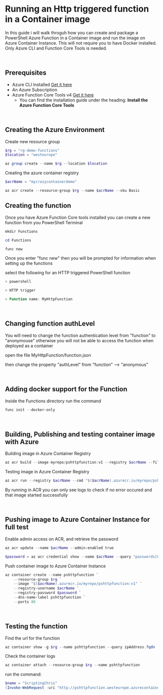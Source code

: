 # Running an Http triggered function in a Container image

In this guide i will walk throguh how you can create and package a PowerShell Azure Function
in a Container image and run the image on Azure Container Instance. This will not require you
to have Docker installed. Only Azure CLI and Function Core Tools is needed.

</br>

## Prerequisites

- Azure CLI Installed [Get it here](https://learn.microsoft.com/en-us/cli/azure/install-azure-cli)
- An Azure Subscription
- Azure Function Core Tools v4 [Get it here](https://learn.microsoft.com/en-us/azure/azure-functions/functions-run-local?tabs=v4%2Cwindows%2Ccsharp%2Cportal%2Cbash)
  - You can find the installation guide under the heading: **Install the Azure Function Core Tools**

</br>

## Creating the Azure Environment

Create new resource group

```powershell
$rg = "rg-demo-functions"
$location = "westeurope"

az group create --name $rg --location $location
```

Creating the azure container registry

```powershell
$acrName = "mycrazycontainerdemo"

az acr create --resource-group $rg --name $acrName --sku Basic
```


## Creating the function

Once you have Azure Function Core tools installed you can create a new function from you PowerShell Terminal

```powershell
mkdir Functions

cd Functions

func new
```

Once you enter "func new" then you will be prompted for information when setting up the functions

select the following for an HTTP triggered PowerShell function

```powershell
> powershell

> HTTP trigger

> Function name: MyHttpFunction
```

</br>

## Changing function authLevel

You will need to change the function authentication level from "function" to "anonymouse" otherwise you will not be able to access the function when deployed as a container

open the file MyHttpFunction/function.json

then change the property "authLevel" from "function" --> "anonymous"

</br>

## Adding docker support for the Function

Inside the Functions directory run the command

```powershell
func init --docker-only
```

</br>

## Building, Publishing and testing container image with Azure

Building image in Azure Container Registry

```powershell
az acr build --image myrepo/pshttpfunction:v1 --registry $acrName --file Dockerfile .
```

Testing image in Azure Container Registry

```powershell
az acr run --registry $acrName --cmd "$($acrName).azurecr.io/myrepo/pshttpfunction:v1" /dev/null
``` 

By running in ACR you can only see logs to check if no error occured and that image started successfully


</br>

## Pushing image to Azure Container Instance for full test

Enable admin access on ACR, and retrieve the password

```powershell
az acr update --name $acrName --admin-enabled true

$password = az acr credential show --name $acrName --query "passwords[0].value"-o tsv
```

Push container image to Azure Container Instance

```powershell
az container create --name pshttpfunction `
    --resource-group $rg `
    --image "$($acrName).azurecr.io/myrepo/pshttpfunction:v1" `
    --registry-username $acrName `
    --registry-password $password `
    --dns-name-label pshttpfunction `
    --ports 80
```

</br>

## Testing the function

Find the url for the function 

```powershell
az container show -g $rg --name pshttpfunction --query ipAddress.fqdn
```

Check the container logs

```powershell
az container attach --resource-group $rg --name pshttpfunction
```

run the command:

```powershell
$name = "ScriptingChris"
(Invoke-WebRequest -uri "http://pshttpfunction.westeurope.azurecontainer.io/api/MyHttpFunction?name=$($name)").Content
```
